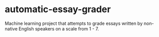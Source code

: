 # automatic-essay-grader
Machine learning project that attempts to grade essays written by non-native English speakers on a scale from 1 - 7. 
